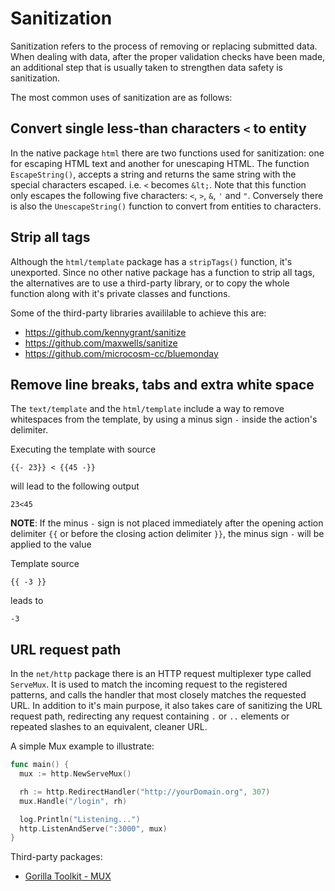 Sanitization
============

Sanitization refers to the process of removing or replacing submitted data.
When dealing with data, after the proper validation checks have been made, an
additional step that is usually taken to strengthen data safety is sanitization.

The most common uses of sanitization are as follows:

## Convert single less-than characters `<` to entity

In the native package `html` there are two functions used for sanitization:
one for escaping HTML text and another for unescaping HTML.
The function `EscapeString()`, accepts a string and returns the same string
with the special characters escaped. i.e. `<` becomes `&lt;`.
Note that this function only escapes the following five characters: `<`, `>`,
`&`, `'` and `"`.
Conversely there is also the `UnescapeString()` function to convert from
entities to characters.

## Strip all tags

Although the `html/template` package has a `stripTags()` function, it's
unexported. Since no other native package has a function to strip all tags, the
alternatives are to use a third-party library, or to copy the whole function
along with it's private classes and functions.

Some of the third-party libraries availilable to achieve this are:

* https://github.com/kennygrant/sanitize
* https://github.com/maxwells/sanitize
* https://github.com/microcosm-cc/bluemonday

## Remove line breaks, tabs and extra white space

The `text/template` and the `html/template` include a way to remove
whitespaces from the template, by using a minus sign `-` inside the action's
delimiter.

Executing the template with source

```
{{- 23}} < {{45 -}}
```

will lead to the following output

```
23<45
```

**NOTE**: If the minus `-` sign is not placed immediately after the opening
action delimiter ``{{`` or before the closing action delimiter ``}}``, the
minus sign `-` will be applied to the value

Template source

```
{{ -3 }}
```

leads to

```
-3
```

## URL request path

In the `net/http` package there is an HTTP request multiplexer type called
`ServeMux`. It is used to match the incoming request to the registered
patterns, and calls the handler that most closely matches the
requested URL.
In addition to it's main purpose, it also takes care of sanitizing the URL
request path, redirecting any request containing `.` or `..` elements or
repeated slashes to an equivalent, cleaner URL.

A simple Mux example to illustrate:

```go
func main() {
  mux := http.NewServeMux()

  rh := http.RedirectHandler("http://yourDomain.org", 307)
  mux.Handle("/login", rh)

  log.Println("Listening...")
  http.ListenAndServe(":3000", mux)
}
```

Third-party packages:

* [Gorilla Toolkit - MUX][1]

[1]: http://www.gorillatoolkit.org/pkg/mux
